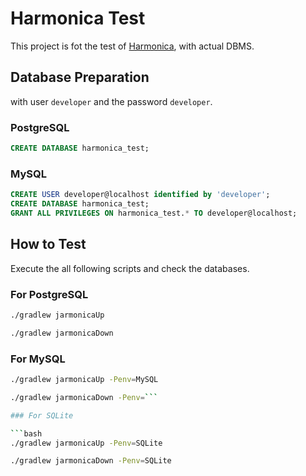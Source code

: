 # Harmonica Test

This project is fot the test of [Harmonica](https://github.com/KenjiOhtsuka/harmonica), with actual DBMS.

## Database Preparation


with user `developer` and the password `developer`.

### PostgreSQL

```sql
CREATE DATABASE harmonica_test;
```

### MySQL

```sql
CREATE USER developer@localhost identified by 'developer';
CREATE DATABASE harmonica_test;
GRANT ALL PRIVILEGES ON harmonica_test.* TO developer@localhost;
```

## How to Test

Execute the all following scripts and check the databases.

### For PostgreSQL

```bash
./gradlew jarmonicaUp
```

```bash
./gradlew jarmonicaDown
```

### For MySQL

```bash
./gradlew jarmonicaUp -Penv=MySQL
```

```bash
./gradlew jarmonicaDown -Penv=```

### For SQLite

```bash
./gradlew jarmonicaUp -Penv=SQLite
```

```bash
./gradlew jarmonicaDown -Penv=SQLite
```